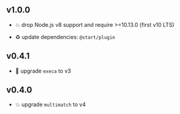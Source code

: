 ## v1.0.0

* 💥 drop Node.js v8 support and require >=10.13.0 (first v10 LTS)

* ♻️ update dependencies: `@start/plugin`

## v0.4.1

* 🐞 upgrade `execa` to v3

## v0.4.0

* 💥 upgrade `multimatch` to v4
